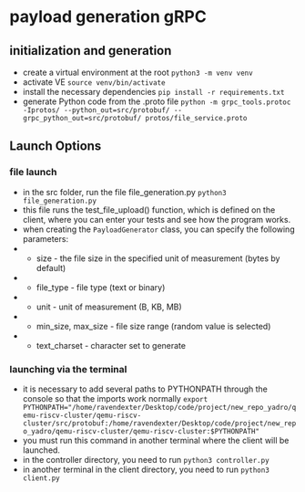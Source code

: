 # payload generation gRPC

## initialization and generation
- create a virtual environment at the root ``python3 -m venv venv``
- activate VE ``source venv/bin/activate``
- install the necessary dependencies ``pip install -r requirements.txt``
- generate Python code from the .proto file ``python -m grpc_tools.protoc -Iprotos/ --python_out=src/protobuf/ --grpc_python_out=src/protobuf/ protos/file_service.proto``

## Launch Options
### file launch
- in the src folder, run the file file_generation.py ``python3 file_generation.py``
- this file runs the test_file_upload() function, which is defined on the client, where you can enter your tests and see how the program works.
- when creating the ``PayloadGenerator`` class, you can specify the following parameters:
- - size - the file size in the specified unit of measurement (bytes by default)
- - file_type - file type (text or binary)
- - unit - unit of measurement (B, KB, MB)
- - min_size, max_size - file size range (random value is selected)
- - text_charset - character set to generate
### launching via the terminal
- it is necessary to add several paths to PYTHONPATH through the console so that the imports work normally ``export PYTHONPATH="/home/ravendexter/Desktop/code/project/new_repo_yadro/qemu-riscv-cluster/qemu-riscv-cluster/src/protobuf:/home/ravendexter/Desktop/code/project/new_repo_yadro/qemu-riscv-cluster/qemu-riscv-cluster:$PYTHONPATH"``
- you must run this command in another terminal where the client will be launched.
- in the controller directory, you need to run ``python3 controller.py``
- in another terminal in the client directory, you need to run ``python3 client.py``
